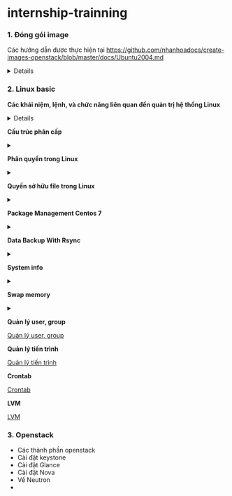 # internship-trainning
### 1. Đóng gói image
Các hướng dẫn được thực hiện tại https://github.com/nhanhoadocs/create-images-openstack/blob/master/docs/Ubuntu2004.md 
<details>
 
#  <summary> một số khái niệm liên quan </summary>
- LVM (Logical Volume Manager) là một hệ thống quản lý ổ đĩa trong Linux, cho phép tạo các phân vùng linh hoạt hơn so với việc sử dụng phân vùng tĩnh truyền thống (partition).
Với LVM, bạn có thể dễ dàng thay đổi kích thước, thêm, hoặc di chuyển các phân vùng mà không cần khởi động lại hệ thống.
- Image không dùng LVM có nghĩa là hệ điều hành hoặc ứng dụng trong image đó sử dụng phân vùng truyền thống (như ext4, xfs, v.v.) thay vì LVM để quản lý không gian đĩa.
Điều này thường dẫn đến việc quản lý phân vùng ít linh hoạt hơn, nhưng lại đơn giản hơn trong một số trường hợp, đặc biệt là khi không cần phải mở rộng hoặc thu hẹp các phân vùng sau khi hệ thống đã được triển khai.
- Queens là một phiên bản ổn định với nhiều cải tiến và tính năng mới, nhưng không còn nhận được cập nhật bảo mật hoặc hỗ trợ chính thức từ OpenStack Foundation,
vì đã có các phiên bản mới hơn. Nếu có thể, bạn nên xem xét việc nâng cấp lên một phiên bản mới hơn để nhận được các bản vá bảo mật và cải tiến hiệu năng.
Phiên bản này phù hợp với các môi trường sản xuất yêu cầu sự ổn định và tính năng tiên tiến trong các dịch vụ mạng, quản lý container và quản lý tài nguyên.
vì đã có các phiên bản mới hơn. Phiên bản này phù hợp với các môi trường sản xuất yêu cầu sự ổn định và tính năng tiên tiến trong các dịch vụ mạng, quản lý container và quản lý tài nguyên.
    
**tạo mới VM tại webvirtcloud**
- tạo WebvirtCloud cần tạo docker trước
- docker version được chỉnh sửa trong `sudo nano ./webvirtcloud.sh-`. Tạo ra version vượt mức yêu cầu nhưng vẫn cảnh báo lỗi thì sửa ở đoạn docker-version
``` 
 required_version="25.0.0"

## Compare versions using a simple logic
if [ "$(printf '%s\n' "$required_version" "$docker_version" | sort -V | head -n1)" = "$required_version" ]; then
    echo -e "\nDocker version $docker_version is sufficient.\n"
else
    echo -e "\nDocker version $docker_version is not sufficient. Please update Docker to version $required_version or later.\n" 
    exit 1
fi  
``` 
- bắt đầu web thì có mariadb, rabbitmq
- chạy docker ps để hiện container ID 
- chạy lệnh ` docker inspect -f '{{range .NetworkSettings.Networks}}{{.IPAddress}}{{end}}' container-id  ` - tìm ra ip cần. Thay thế container-id tương ứng
- vào trag web với ip trên
</details>

### 2. Linux basic
**Các khái niệm, lệnh, và chức năng liên quan đến quản trị hệ thống Linux**
<details>
 
**Tập lệnh**
-  <summary>Lệnh ls thường  </summary> được sử dụng để xác định các tập tin và thư mục trong thư mục làm việc. Lệnh này là một trong nhiều lệnh Linux thường được sử dụng mà bạn nên biết.
- Lệnh pwd: Hiển thị hiện tại thư mục làm việc.
- Lệnh mkdir: Tạo một thư mục.
- Lệnh cd: Để điều hướng giữa các thư mục khác nhau
- Lệnh rmdir: Loại bỏ các thư mục trống khỏi danh sách thư mục.
- Lệnh cp: Sao chép tập tin từ thư mục này sang thư mục khác.
- Lệnh mv: Đổi tên và thay thế các tập tin
- Lệnh rm: Xóa tập tin
- Lệnh uname: Lệnh lấy cơ sở thông tin về hệ điều hành
- Lệnh locate: Tìm một tập tin trong cơ sở dữ liệu.
- Lệnh touch: Tạo file trống
- Lệnh ln: Tạo đường tắt cho các tập tin khác
- Lệnh cat: Hiển thị tập tin nội dung ở đầu thiết bị
- Lệnh clear: Xóa phần cuối của thiết bị 
- Lệnh ps: Hiển thị các tiến trình trong terminal
- Lệnh grep: Tìm kiếm một công cụ ở đầu ra
- Lệnh echo: Hiển thị các tiến trình đang hoạt động trên terminal
- Lệnh wget tải tập tin từ internet.
- Lệnh whereis: 
- Lệnh df: Kiểm tra chi tiết của tập tin hệ thống
- Lệnh wc : Kiểm tra dòng, số từ và ký tự trong tệp bằng các tùy chọn khác nhau
  - wc -w show number from
  - wc -l display number line
  - wc -m show số lượng ký tự có trong một tệp
</details>

**Cấu trúc phân cấp**
<details>
 <summary>  </summary> 
/

Đây là điểm nhập của tất cả các thư mục và được mô tả như một dấu gạch chéo về phía trước, đây thực sự là ngôi nhà của Hệ điều hành. Mọi thứ đều ở trong đó. Không phải mọi người dùng đều có đặc quyền đọc và ghi vào thư mục này; chỉ quản trị viên hoặc người dùng được phép của hệ điều hành mới có quyền truy cập vào các đặc quyền đó.

/bin

Đây là thư mục có tất cả các tệp nhị phân của một số chương trình quan trọng trên hệ điều hành. Thư mục này chứa dữ liệu về các lệnh được sử dụng nhiều nhất liên quan đến tạo (mkdir), di chuyển (mv), sao chép (cp), liệt kê (ls) và xóa (rm) một thư mục hoặc tệp. Theo Tiêu chuẩn hệ thống tệp của Linux, thư mục này không thể có thư mục con.

/boot

Đây là thư mục xử lý việc kích hoạt Hệ điều hành Linux. Trước hết, bạn không cần phải sửa đổi bất kỳ thứ gì trong thư mục này, nếu không, bạn không thể thay đổi bất kỳ thứ gì trong đó trừ khi bạn có quyền của quản trị viên. Bạn nên tránh xa làm bất cứ điều gì trong thư mục này, nếu không sẽ rất khó để thiết lập lại nó.

/dev

Thư mục này chứa các tệp của các thiết bị như Thiết bị USB hoặc Ổ cứng. Hầu hết các tệp được tạo trong thời gian khởi động hoặc khi thiết bị được gắn vào.

/etc

Điều này có vẻ hơi buồn cười đối với bạn, nhưng thư mục này dành cho những loại tệp cấu hình và thư mục mà hệ thống không biết phải đặt chúng ở đâu. Vì vậy, nó là một thư mục “et Cetra” cho Hệ điều hành Linux.

Thư mục này chủ yếu chứa các tệp cục bộ của chương trình tĩnh ảnh hưởng đến tất cả người dùng. Vì thư mục này chủ yếu chứa các tệp liên quan đến cấu hình, tốt hơn nên gọi nó là “Mọi thứ cần cấu hình”.

/home

Đây là thư mục chứa hầu hết dữ liệu cá nhân của người dùng. Người dùng dành phần lớn thời gian của mình ở đây vì Tải xuống, Tài liệu, Máy tính để bàn và tất cả các thư mục cơ bản được yêu cầu và phổ biến khác đều nằm trong thư mục “/ home” này. Tất cả các tệp cấu hình dấu chấm của người dùng cũng có trong đây.

/lib

Đây là những thư mục nơi các thư viện được lưu trữ. Thư viện là một số tệp cần thiết cho bất kỳ ứng dụng nào để thực hiện một số tác vụ hoặc chức năng. Ví dụ, các thư viện này có thể cần thiết bởi các tệp nhị phân trong thư mục / bin .

/media

Đây là thư mục nơi tất cả các thiết bị lưu trữ được kết nối bên ngoài được tự động gắn kết. Chúng ta không cần phải làm gì trong thư mục này vì nó được quản lý bởi chính Hệ điều hành, nhưng nếu chúng ta muốn mount các thiết bị lưu trữ theo cách thủ công, chúng ta có thư mục / mnt cho mục đích đó.

/mnt

Đây là thư mục mà bạn có thể tìm thấy các ổ đĩa được gắn kết khác. Ví dụ: ổ USB, Ổ cứng gắn ngoài hoặc Ổ đĩa mềm. Điều này ngày nay không được sử dụng vì các thiết bị được tự động gắn vào thư mục / media, nhưng đây là nơi chúng ta có thể gắn các thiết bị lưu trữ của mình theo cách thủ công.

/opt

Đây là thư mục tùy chọn. Đây là thư mục chứa phần mềm được cài đặt thủ công bởi các nhà cung cấp.

/proc

Đây là thư mục có các tệp giả. Các tệp giả chứa thông tin về các quy trình.

/root

Cũng giống như / home directory, / root là nhà của Administrator hay còn gọi là superuser. Vì đây là thư mục của superuser, tốt hơn hết là bạn không nên chạm vào nó trừ khi bạn có đầy đủ kiến ​​thức về những gì bạn đang làm.

/run

Thư mục này được sử dụng để lưu trữ dữ liệu tạm thời của các tiến trình đang chạy trên Hệ điều hành.

/sbin

Thư mục này cũng giống như thư mục / bin, nhưng nó được sử dụng bởi superuser, và đó là lý do tại sao “s” được sử dụng trước bin.

/snap

Đây là thư mục chứa các gói snap được lưu trữ trong đó.

/srv

Thư mục này lưu trữ dữ liệu của các dịch vụ đang chạy trên hệ thống. Ví dụ, nó giữ dữ liệu nếu một máy chủ đang chạy trên Hệ điều hành.

/sys

Thư mục này luôn được tạo trong thời gian khởi động, vì vậy nó là một thư mục ảo như / dev, và nó là thư mục khi bạn muốn giao tiếp với Kernal. Nó cũng chứa thông tin liên quan đến các thiết bị được kết nối.

/tmp

Đây là thư mục tạm thời và chứa các tập tin tạm thời của các ứng dụng đang chạy trên hệ thống.

/usr

Thư mục này chứa các ứng dụng được cài đặt và sử dụng bởi người dùng. Nó còn được gọi là “Tài nguyên Hệ thống UNIX”. Nó cũng có thư mục / bin, / sbin và / lib riêng, khác với thư mục / bin, / sbin và / lib của superuser.

/var

Đây là một thư mục có thể thay đổi chứa các tệp và thư mục có kích thước dự kiến ​​sẽ tăng lên theo thời gian và mức độ sử dụng của hệ thống.

 </details>

**Phân quyền trong Linux**

<details>
 <summary>  </summary> 
 - Ownership và Permission
Có 3 loại chủ sở hữu một file/thư mục trên Linux đó là user, group, other
Các quyền đọc, ghi, thực thi được ký hiểu là r, w, x tương ứng với các số là 4, 2, 1.
Lệnh chmod để thay đổi quyền, chown để thay đổi user sở hữu, chrgrp để thay đổi group sở hữu.
 
| file type | user | group | other | name|
| :-------- |:---- |:----- |:----- |:--- |
| d         |rwx   |r-x    |r-x    | dir1|   
| -         |rw-   |r--    |r--    |file1|

 d- thư mục           
 
 -- file
 
 r- đọc
 
 w- ghi
 
 x- thực thi
 
 -- không có quyền 

 u = user= rwx

 g= group= rw

 o= other= r
 </details>
 
**Quyền sở hữu file trong Linux**
<details>
 <summary>  </summary> 

- Nếu bạn muốn loại user nào có quyền nào với file hoặc folder, thì bạn có thể thực thi lệnh chmod để điều khiển việc này theo ý bạn.

Trước tiên nếu muốn xem quyền của file đang ở trong tình trạng nào, bạn có thể thực thi lệnh ls -l

Ví dụ, ls -l file1.txt sẽ hiện ra kết quả:

```-rwxr–rw- 1 user user 0 Jan 19 12:59 file1.txt```

1 – Số của hard links. Hard link là link tới một file đã tồn tại.

user user – Phần này lần lượt hiện chủ của file (owner) và nhóm của chủ file (group) này. Với ví dụ này, chủ file có tên là user và group của nó là user

0 – Thể hiện kích thước của file.

Jan 19 12:59 – Ngày chỉnh sửa cuối cùng.

file1.txt – Tên của thư mục / file

Bên dưới là hướng dẫn chỉ bạn cách sử dụng chmod để đổi quyền của file và thư mục bằng cách thêm số cho đúng. Mỗi loại có số riêng của nó:

r (read) – 4

w (write) – 2

x (execute) – 1

Vì vậy nếu bạn muốn đặt file1.txt với các quyền ở ví dụ trên sao cho owner quyền đọc (r), ghi (w), thực thi (x), nhóm có quyền đọc (r), và những người khác có quyền đọc ghi (r) + (w), bạn sử dụng lệnh:

```chmod 746 file1.txt```

Kết quả nếu bạn kiểm tra quyền của file1.txt sẽ là:

```-rwxr–rw- 1 user user 0 Jan 19 12:59 file1.txt```

- Chown được dùng để đổi owners (chủ sở hữu) của file và folder. Thông thường bạn cần có quyền root để làm lệnh này. Cấu trúc lệnh này cơ bản như sau:
  
```chown [owner/group owner] [file name]```

nếu chúng ta có một file tên là “demo.txt” và muốn đổi chủ sở hữu của file tới cho “jerry” và group owner thành “clients”, vì thông thường khi bạn thay đổi owner bạn cần thay đổi luôn group owner, bạn cần dùng lệnh sau:

```chown jerry:clients demo.txt```

Như bạn thấy, chúng tôi phân biệt giữa owner và group owner với dấu 2 chấm “:”. Nếu chỉ muốn đổi chủ sở hữu của file, chúng ta dùng lệnh sau:

```chown jerry demo.txt```

Chỉ cần bỏ bớt nhóm sở hữu và chỉ cần điền tên chủ sở hữu mới của file, trong trường hợp này, nhóm sở hữu sẽ không đổi. Một ví dụ tương tự sẽ là nếu muốn đổi nhóm sở hữu của file, lệnh cần được viết như sau:

```chown :clients demo.txt```

Trong trường hợp này, chỉ nhóm chủ sở hữu được đổi thành clients (chủ sở hữu sẽ không đổi).

 </details>

 **Package Management Centos 7**

<details>
 <summary>  </summary> 
 
 Quản lý các gói là một khía cạnh quan trọng của quản trị hệ thống và phát triển trong môi trường Linux, chẳng hạn như CentOS. Có thể dùng YUM hoặc DNF. Dưới đây là 20 lệnh cơ bản giúp quản lý hiệu quả các gói của hệ thống CentOS, đảm bảo hệ thống chạy trơn tru và an toàn.

1. Install a package:	sudo yum install package_name

2. Update a package:	sudo yum update package_name

3. Remove a package:	sudo yum remove package_name

4. Search for a package:	yum search keyword

5. List all installed packages:	yum list installed

6. Check for available updates:	yum check-update

7. Clean cached data:	sudo yum clean all

8. List enabled repositories:	yum repolist

9. Enable a repository:	sudo yum-config-manager --enable repo_name

10. Disable a repository:	sudo yum-config-manager --disable repo_name

11. Upgrade all packages:	sudo yum upgrade

12. Show package information:	yum info package_name

13. Find which package provides a file:	yum provides file_name

14. Check package dependencies:	yum deplist package_name

15. Download a package without installing:	yum download package_name

16. Install a local RPM package:	sudo yum localinstall /full/path/to/package_name.rpm --- ví dụ sudo yum locatinstall ./telnet-0.17-85.e19.x86-64.

17. Lock a package version:	sudo yum versionlock package_name

18. Unlock a package version:	sudo yum versionlock delete package_name

19. Reinstall a package:	sudo yum reinstall package_name

20. List all available packages:	yum list all
    
 </details>
 
**Data Backup With Rsync**
<details>
 <summary>  </summary> 
Sao lưu dữ liệu là một phần thiết yếu của cả cơ sở hạ tầng cá nhân và doanh nghiệp. Các máy có hệ điều hành Linux có thể sử dụng rsync và ssh để tạo điều kiện thuận lợi cho quá trình này.

Rsync là một tiện ích dòng lệnh cho phép chuyển các tập tin đến các vị trí cục bộ và từ xa. Rsync rất tiện lợi khi sử dụng vì nó được mặc định đi kèm với hầu hết các bản phân phối Linux. Có thể tùy chỉnh công cụ bằng cách sử dụng nhiều tùy chọn có sẵn.

Trong trường hợp này sử dụng SSH kết hợp với rsync để bảo mật việc truyền tệp.

- Điều kiện tiên quyết

Quyền sudo hoặc root hoặc người dùng có quyền truy cập vào thư mục sao lưu và thư mục đích

Truy cập SSH vào máy chủ thông qua dòng lệnh/cửa sổ thiết bị đầu cuối

Rsync được cài đặt trên máy cục bộ và máy đích

- Cú pháp Rsync cơ bản cho việc truyền dữ liệu cục bộ và bên ngoài
Cú pháp sử dụng công cụ rsync khác nhau đối với truyền dữ liệu cục bộ và từ xa.

Đối với bản sao lưu cục bộ, cú pháp tuân theo mẫu cơ bản sau:
```
rsync 
options
 SOURCE DESTINATION 
```

Để chuyển tập tin đến một vị trí bên ngoài, chúng ta sẽ sử dụng một mẫu hơi khác một chút:

```rsync 
options 
 SOURCE user@IP_or_hostname:DESTINATION
```

Trong cả hai trường hợp, nguồn và đích đều là một thư mục hoặc đường dẫn tệp.

- Sử dụng Rsync để sao lưu dữ liệu cục bộ
Chúng ta sẽ bắt đầu bằng cách thực hiện sao lưu một thư mục trên cùng một máy Linux. Đường dẫn có thể là bất kỳ vị trí nào – phân vùng khác, ổ cứng, bộ lưu trữ ngoài, v.v.

Sử dụng đường dẫn đầy đủ cho cả nguồn và đích để tránh lỗi.

Ví dụ, để sao lưu Dir1 từ Documents tới /media/hdd2/rscync_backup , hãy sử dụng lệnh rsync theo mẫu này:

```rsync -av /home/test/Documents/Dir1 /media/hdd2/rsync_backup```
/home/test# rsync -av /home/test/Documents/Dir1 / media/hdd2/rsync-backup

- Sử dụng Rsync để sao lưu dữ liệu qua mạng
Để sao lưu dữ liệu an toàn qua mạng , rsync sử dụng SSH để truyền dữ liệu. Máy chủ của bạn cần được thiết lập để cho phép kết nối SSH.

Sau khi kết nối được với máy từ xa qua SSH , bạn có thể bắt đầu sao lưu dữ liệu vào một vị trí trên máy đó.

Ví dụ, để sao lưu Dir1 để sao lưu trên một máy khác qua mạng, hãy nhập:

```rsync -av /home/test/Documents/Dir1 test@192.168.56.101:/home/test/backup```

Bạn có thể kiểm tra xem các tập tin có thực sự nằm trên máy chủ từ xa hay không:

![image](https://github.com/user-attachments/assets/c52594ac-c7c0-47d9-8f7c-b27341d5cc26)

Nếu bạn kết nối lần đầu tiên, bạn sẽ cần nhập mật khẩu và xác nhận khi nhận được lời nhắc. Không cần nhập tên người dùng để chuyển từ xa nếu bạn muốn kết nối với tư cách là người dùng hiện tại.


- Nén dữ liệu khi sao lưu bằng Rsync
  
Để tiết kiệm dung lượng, bạn có thể nén dữ liệu trước khi chuyển sang vị trí khác. Bạn có thể sử dụng tùy chọn tích hợp của rsync để nén dữ liệu hoặc sử dụng một công cụ khác để thực hiện việc đó trước khi chạy rsync.

Để nén dữ liệu trong quá trình truyền, hãy sử dụng ```-z``` lệnh chuyển đổi ```rsync```.

```rsync -avz /home/test/Documents/Dir1 test@192.168.56.101:/home/test/backup```

Một lựa chọn khác là sử dụng```zip```lệnh để nén các tệp hoặc thư mục của bạn và sau đó chạy ```rsync```. Trong trường hợp của chúng tôi, chúng tôi sẽ nén Dir1 vào Dir.zip :

```zip /home/test/Documents/Dir1.zip /home/test/Documents/Dir1```

Sau đó chuyển tập tin đó đến một vị trí khác:

```rsync -avz /home/test/Documents/Dir1.zip test@192.168.56.101:/home/test/backup```

Bây giờ, bạn có một bản sao nén của thư mục trên máy chủ từ xa. Bạn cũng có thể thực hiện điều này để chuyển dữ liệu cục bộ nếu bạn muốn sao lưu trên ổ đĩa hoặc phân vùng khác.

  </details>

  **System info**
<details>
 <summary>  </summary> 
 
 + Lệnh ```lscpu``` cung cấp thông tin về CPU( xử lý các logic và phép toán), kiến ​​trúc bộ xử lý, khả năng ảo hóa của CPU và số lõi của  bộ xử lý.Thu thập thông tin từ file /proc/cpuinfo.
 
 ![image](https://github.com/user-attachments/assets/8474180c-2955-4988-88cb-00789d7a30a2)
 
 + lệnh ```free```  xem dung lượng bộ nhớ khả dụng (avaiable) trên hệ thống và dung lượng hiện đang được sử dụng. xem trên RAM( bộ nhớ truy cập ngẫu nhiên- bộ nhớ ảo trong phần cứng). Thu thập từ tệp /proc/meminfo.
 
 + lệnh ```dmidecode``` để biết số lượng khe cắm bộ nhớ trên hệ thống và dung lượng RAM mỗi khe hiện đang giữ. Lệnh dmidecode đọc thông tin phần cứng từ các bảng DMI. ```sudo dmidecode -t memory | grep -i size```
 
 ![image](https://github.com/user-attachments/assets/22099d22-1536-4b58-89f6-5bb6eec46b87)

 + lệnh ```df``` để xem mức sử dụng đĩa hiện tại, bao gồm số lượng phân vùng (partitions) và dung lượng đĩa còn trống. Tùy chọn -h trình bày dữ liệu ở định dạng con người dễ đọc hơn.```df -h```
 
 ![image](https://github.com/user-attachments/assets/733c2fb6-bfb7-4dc6-be52-81059d74488f)

 + lệnh ```fdisk``` để có thêm thông tin chi tiết liên quan đến số lượng các phân vùng, kích thước của chúng, loại hệ thống tệp và các mục nhập vào phân vùng bảng (partition table entries).```sudo fdisk -l```
   
 + lệnh ```lshw``` Để nhận thông tin ngắn gọn liên quan đến toàn bộ thiết bị đĩa cứng ```lshw -short -C disk```

 + Lệnh ```lsusb``` xem thông tin liên quan đến các thiết bị đĩa hiện được gắn vào hệ thống. Các thiết bị này bao gồm USB, đầu đọc đĩa ngoài, v.v.```lsusb```

 +  lệnh ```lspci``` để xem các PCI bus và thông tin chi tiết về các thiết bị được kết nối với chúng.```lspci``` . Một số thiết bị phổ biến trong danh mục này bao gồm bộ điều hợp VGA, card đồ họa, card mạng (network adapter), cổng USB, bộ điều khiển SATA, v.v.

 +  ```Dmesg``` để xem các thiết bị phần cứng được gắn vào PC Linux trong quá trình khởi động. Lệnh```dmesg``` không chỉ dùng để xem các thiết bị phần cứng được đính kèm mà còn là một lệnh tuyệt vời để tìm lỗi phần cứng vì nó lưu trữ thông tin về các thiết bị khi hệ thống khởi động.

 + ``` sudo lshw -C network``` xem thông tin liên quan đến card mạng
</details>

  **Swap memory**
<details>
 <summary>  </summary>
 
- Khi RAM hết memory, sẽ có một lựa chọn thay thế để giúp cho process của ta vẫn có thể hoạt động được. Cơ chế này đều có ở cả hệ điều hành Windows lẫn Linux. Khi lượng memory cần thiết để xử lý process không đủ, hệ điều hành sẽ “mượn” thêm memory từ một kho lưu trữ phụ (gọi là virtual memory) để chứa các nội dung không hoạt động (inactive). Nhờ đó, hệ thống của ta sẽ có thêm lượng memory trống để xử lý các process mới. Lượng memory phụ này được mượn từ ổ cứng và được gọi là Swap memory.
  
- Phân vùng swap (swap partition): là loại swap memory mặc định của hệ thống. Khi đó, một phần vùng của ổ cứng sẽ được dành cho việc swapping. Loại swap này có thể được tạo từ lúc cài đặt HĐH và tự động mount vào sử dụng khi khởi động.
   
  + Tập tin swap (swap file): là loại swap memory do ta tự tạo. Trong trường hợp ổ cứng không còn đủ dung lượng để tạo một phân vùng mới dành cho swap, ta có thể tự tạo một file swap dùng cho việc swapping. Loại swap này có thể được tạo sau khi cài đặt HĐH, và không được tự động mount mà phải mount tay hoặc mount qua fstab.
   
  + swap memory là một phần riêng biệt của ổ cứng được sử dụng khi RAM hết memory. Đối với Linux, sẽ có một chương trình quản lý memory có nhiệm vụ xử lý công việc này. Khi RAM dần hết memory, chương trình trên sẽ thực hiện tìm kiếm những block dữ liệu inactive trên RAM mà không được sử dụng trong một khoảng thời gian dài. Sau khi tìm kiếm thành công, nó sẽ thực hiện bê block dữ liệu đó sang swap memory. Bằng cách này, không gian trên RAM sẽ được giải tỏa và nhờ đó các process cần thiết sử dụng memory hơn sẽ có đất để xài.
  
- Lợi ích :
  
  + Swap có ích trong việc lưu trữ những block dữ liệu ít được truy xuất, từ đó giải phóng bớt memory trên RAM để RAM có không gian xử lý các chương trình có độ ưu tiên cao hơn.
    
  + Giúp RAM không bị hết dung lượng.
    
  + Là phương án backup trong trường hợp RAM hết dung lượng và ta chưa thể nâng cấp kịp thời.

  + Hỗ trợ một phần khi chạy các chương trình yêu cầu memory lớn.

  + Khi hệ thống vào trạng thái ngủ đông (hibernation), tất cả nội dung trên RAM sẽ được chép vào swap. Từ đó việc quay trở lại trạng thái trước ngủ đông sẽ thuận tiện hơn.

   </details>
   
**Quản lý user, group**

 [Quản lý user, group]( https://github.com/ttloan12/internship-trainning/blob/main/Qu%E1%BA%A3n%20l%C3%BD%20User%2C%20group.md) 
  
**Quản lý tiến trình**

  [Quản lý tiến trình](https://github.com/ttloan12/internship-trainning/blob/main/Qu%E1%BA%A3n%20l%C3%BD%20ti%E1%BA%BFn%20tr%C3%ACnh.md)
  
**Crontab**

 [Crontab](https://github.com/ttloan12/internship-trainning/blob/main/Crontab.md)
 
**LVM**

 [LVM](https://github.com/ttloan12/internship-trainning/blob/main/LVM.md)

 

### 3. Openstack
- Các thành phần openstack
- Cài đặt keystone
- Cài đặt Glance
- Cài đặt Nova
- Về Neutron
-
